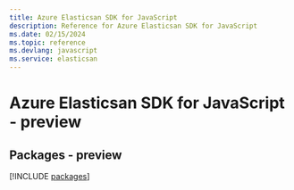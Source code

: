 ```yaml
---
title: Azure Elasticsan SDK for JavaScript
description: Reference for Azure Elasticsan SDK for JavaScript
ms.date: 02/15/2024
ms.topic: reference
ms.devlang: javascript
ms.service: elasticsan
---
```

# Azure Elasticsan SDK for JavaScript - preview
## Packages - preview
[!INCLUDE [packages](elasticsan-index.md)]
